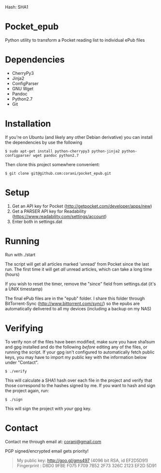 Hash: SHA1

Pocket_epub
===========

Python utility to transform a Pocket reading list to individual ePub files

Dependencies
============
 * CherryPy3
 * Jinja2
 * ConfigParser
 * GNU Wget
 * Pandoc
 * Python2.7
 * Git

Installation
============
If you're on Ubuntu (and likely any other Debian derivative) you can install the dependencies by use the following

    $ sudo apt-get install python-cherrypy3 python-jinja2 python-configparser wget pandoc python2.7

Then clone this project somewhere convenient:

    $ git clone git@github.com:corani/pocket_epub.git

Setup
=====

 1. Get an API key for Pocket (http://getpocket.com/developer/apps/new)
 2. Get a PARSER API key for Readability (https://www.readability.com/settings/account)
 3. Enter both in settings.dat

Running
=======

Run with ./start

The script will get all articles marked 'unread' from Pocket since the last run. The first time it will get *all* unread articles, which can take a long time (hours)

If you wish to reset the timer, remove the "since" field from settings.dat (it's a UNIX timestamp)

The final ePub files are in the "epub" folder. I share this folder through BitTorrent-Sync (http://www.bittorrent.com/sync/) so the epubs are automatically delivered to all my devices (including a backup on my NAS)

Verifying
=========

To verify non of the files have been modified, make sure you have sha1sum and gpg installed and do the following *before* editing any of the files, or running the script. If your gpg isn't configured to automatically fetch public keys, you may have to import my public key with the information below under "Contact".

    $ ./verify

This will calculate a SHA1 hash over each file in the project and verify that those correspond to the hashes signed by me. If you want to hash and sign the project again, run:

    $ ./sign

This will sign the project with *your* gpg key.

Contact
=======
Contact me through email at: corani@gmail.com

PGP signed/encrypted email gets priority!

> My public key: http://goo.gl/gms497 (4096 bit RSA, id EF2D5D91)
> Fingerprint  : D8D0 9FBE F075 F709 7B52  2F73 326C 2123 EF2D 5D91

